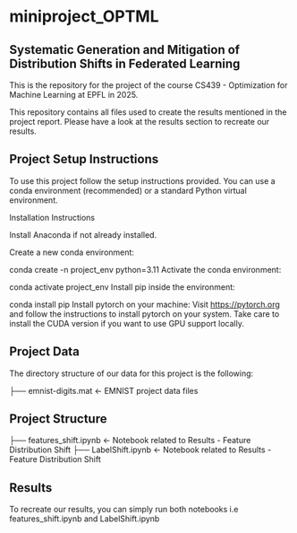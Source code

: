# miniproject_OPTML
 
## Systematic Generation and Mitigation of Distribution Shifts in Federated Learning

This is the repository for the project of the course CS439 - Optimization for Machine Learning at EPFL in 2025. 

This repository contains all files used to create the results mentioned in the project report.
Please have a look at the results section to recreate our results.

## Project Setup Instructions
To use this project follow the setup instructions provided. You can use a conda environment (recommended) or a standard Python virtual environment.

Installation Instructions

Install Anaconda if not already installed.

Create a new conda environment:

conda create -n project_env python=3.11
Activate the conda environment:

conda activate project_env
Install pip inside the environment:

conda install pip
Install pytorch on your machine: Visit https://pytorch.org and follow the instructions to install pytorch on your system. Take care to install the CUDA version if you want to use GPU support locally.

## Project Data

The directory structure of our data for this project is the following:

├── emnist-digits.mat <- EMNIST project data files 

## Project Structure 

├── features_shift.ipynb <- Notebook related to Results - Feature Distribution Shift
├── LabelShift.ipynb <- Notebook related to Results - Feature Distribution Shift

## Results

To recreate our results, you can simply run both notebooks i.e features_shift.ipynb and LabelShift.ipynb
